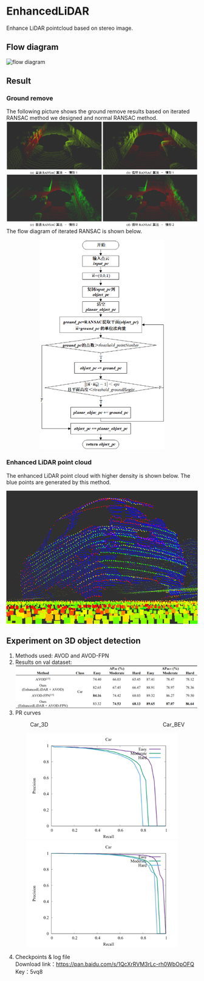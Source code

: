 # EnhancedLiDAR
Enhance LiDAR pointcloud based on stereo image.

## Flow diagram
![flow diagram](https://github.com/jerry99s/EnhancedLiDAR/blob/master/pic/flow_diagram.png)

## Result
### Ground remove
The following picture shows the ground remove results based on iterated RANSAC method we designed and normal RANSAC method.
![ground remove](https://github.com/jerry99s/EnhancedLiDAR/blob/master/pic/ground_remove.png)
The flow diagram of iterated RANSAC is shown below.<br/>
<div align=center>
<img src="https://github.com/jerry99s/EnhancedLiDAR/blob/master/pic/iterated_RANSAC.png" height = "550px">
</div>

### Enhanced LiDAR point cloud
The enhanced LiDAR point cloud with higher density is shown below. The blue points are generated by this method.

<div align=center>
<img src="https://github.com/jerry99s/EnhancedLiDAR/blob/master/pic/enhanced_pointcloud.png" height = "350px">
</div>


## Experiment on 3D object detection
1. Methods used: AVOD and AVOD-FPN
2. Results on val dataset:
![3D detection](https://github.com/jerry99s/EnhancedLiDAR/blob/master/pic/3D_detection.png)
3. PR curves</br>
<div align="center">
&emsp;&emsp;Car_3D &emsp;&emsp;&emsp;&emsp;&emsp;&emsp;&emsp;&emsp;&emsp;&emsp;&emsp;&emsp;&emsp;&emsp;&emsp;&emsp;&emsp;&emsp;&emsp;&emsp;&emsp; Car_BEV

<img src="https://github.com/jerry99s/EnhancedLiDAR/blob/master/pic/AP_3D.png" height="280px" ><img src="https://github.com/jerry99s/EnhancedLiDAR/blob/master/pic/AP_BEV.png" height="280px" >
</div>

4. Checkpoints & log file</br>
Download link：https://pan.baidu.com/s/1QcXrRVM3rLc-rh0WbOpOFQ </br>
Key：5vq8
